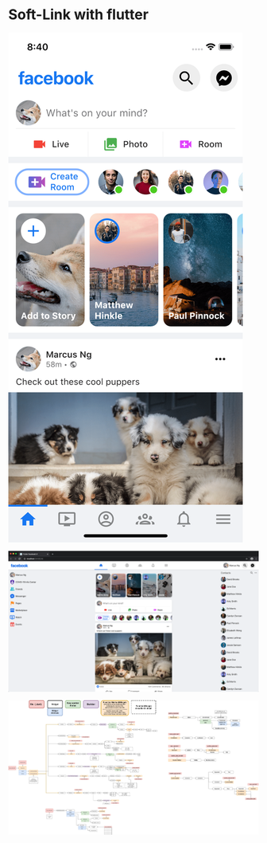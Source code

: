 # Soft-Link with flutter

![Mobile Screenshot](screenshots/facebook-mobile.png)

![Web Screenshot](screenshots/facebook-web.png)

![Widget & File Structure Diagram](screenshots/widget_file_structure_diagram.png)
